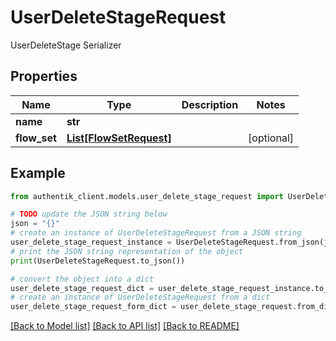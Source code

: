 # UserDeleteStageRequest

UserDeleteStage Serializer

## Properties

Name | Type | Description | Notes
------------ | ------------- | ------------- | -------------
**name** | **str** |  | 
**flow_set** | [**List[FlowSetRequest]**](FlowSetRequest.md) |  | [optional] 

## Example

```python
from authentik_client.models.user_delete_stage_request import UserDeleteStageRequest

# TODO update the JSON string below
json = "{}"
# create an instance of UserDeleteStageRequest from a JSON string
user_delete_stage_request_instance = UserDeleteStageRequest.from_json(json)
# print the JSON string representation of the object
print(UserDeleteStageRequest.to_json())

# convert the object into a dict
user_delete_stage_request_dict = user_delete_stage_request_instance.to_dict()
# create an instance of UserDeleteStageRequest from a dict
user_delete_stage_request_form_dict = user_delete_stage_request.from_dict(user_delete_stage_request_dict)
```
[[Back to Model list]](../README.md#documentation-for-models) [[Back to API list]](../README.md#documentation-for-api-endpoints) [[Back to README]](../README.md)


